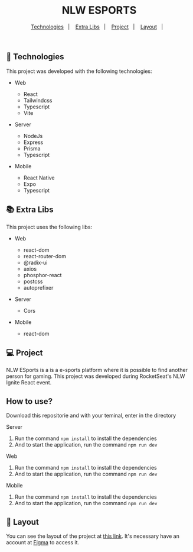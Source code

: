 <h1 align="center">
  NLW ESPORTS
</h1>

<p align="center">
  <a href="#-technologies">Technologies</a>&nbsp;&nbsp;&nbsp;|&nbsp;&nbsp;&nbsp;
  <a href="#-extra-libs">Extra Libs</a>&nbsp;&nbsp;&nbsp;|&nbsp;&nbsp;&nbsp;
  <a href="#-project">Project</a>&nbsp;&nbsp;&nbsp;|&nbsp;&nbsp;&nbsp;
  <a href="#-layout">Layout</a>&nbsp;&nbsp;&nbsp;|&nbsp;&nbsp;&nbsp;
</p>

<br>

## 🚀 Technologies

This project was developed with the following technologies:

- Web

  - React
  - Tailwindcss
  - Typescript
  - Vite

- Server

  - NodeJs
  - Express
  - Prisma
  - Typescript

- Mobile

  - React Native
  - Expo
  - Typescript

## 📚 Extra Libs

This project uses the following libs:

- Web

  - react-dom
  - react-router-dom
  - @radix-ui
  - axios
  - phosphor-react
  - postcss
  - autoprefixer

- Server

  - Cors

- Mobile

  - react-dom

## 💻 Project

NLW ESports is a is a e-sports platform where it is possible to find another person for gaming. This project was developed during RocketSeat's NLW Ignite React event.

## How to use?

Download this repositorie and with your teminal, enter in the directory

Server

1. Run the command `npm install` to install the dependencies
2. And to start the application, run the command `npm run dev`

Web

1. Run the command `npm install` to install the dependencies
2. And to start the application, run the command `npm run dev`

Mobile

1. Run the command `npm install` to install the dependencies
2. And to start the application, run the command `npm run dev`

## 🔖 Layout

You can see the layout of the project at [this link](https://www.figma.com/community/file/1150897317533332617). It's necessary have an account at [Figma](https://figma.com) to access it.

